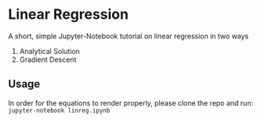 # Linear Regression

A short, simple Jupyter-Notebook tutorial on linear regression in two ways
1. Analytical Solution
2. Gradient Descent

## Usage
In order for the equations to render properly, please clone the repo and run:  
`jupyter-notebook linreg.ipynb`
